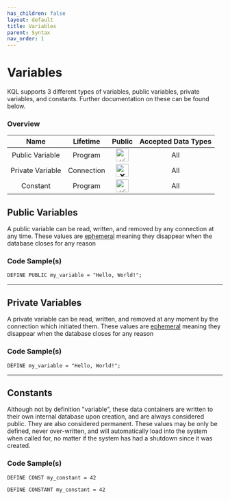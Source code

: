 ```yaml
---
has_children: false
layout: default
title: Variables
parent: Syntax
nav_order: 1
---
```


# Variables

KQL supports 3 different types of variables, public variables, private variables, and constants. Further documentation on these can be found below.

### Overview

|Name|Lifetime|Public|Accepted Data Types|
|:---:|:---:|:---:|:---:|
|Public Variable|Program|<img src="https://kalavar.cf/assets/images/tick.png" width="30px" height="30px" alt="✅"/>|All|
|Private Variable|Connection|<img src="https://kalavar.cf/assets/images/cross.png" width="30px" height="30px" alt="❌"/>|All|
|Constant|Program|<img src="https://kalavar.cf/assets/images/tick.png" width="30px" height="30px" alt="✅"/>|All|

## Public Variables
A public variable can be read, written, and removed by any connection at any time. These values are [ephemeral](/glossary#ephemeral) meaning they disappear when the database closes for any reason

### Code Sample(s)
```
DEFINE PUBLIC my_variable = "Hello, World!";
```

---

## Private Variables
A private variable can be read, written, and removed at any moment by the connection which initiated them. These values are [ephemeral](/glossary#ephemeral) meaning they disappear when the database closes for any reason

### Code Sample(s)
```
DEFINE my_variable = "Hello, World!";
```

---

## Constants
Although not by definition "variable", these data containers are written to their own internal database upon creation, and are always considered public. They are also considered permanent. These values may be only be defined, never over-written, and will automatically load into the system when called for, no matter if the system has had a shutdown since it was created.
### Code Sample(s)
```
DEFINE CONST my_constant = 42
```

```
DEFINE CONSTANT my_constant = 42
```